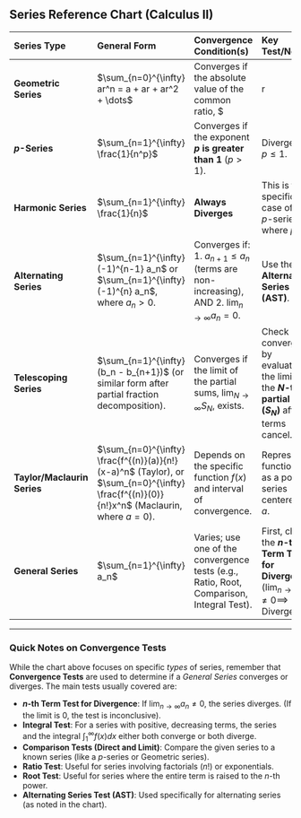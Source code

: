 ## Series Reference Chart (Calculus II)

| Series Type | General Form | Convergence Condition(s) | Key Test/Note |
| :--- | :--- | :--- | :--- |
| **Geometric Series** | $\sum_{n=0}^{\infty} ar^n = a + ar + ar^2 + \dots$ | Converges if the absolute value of the common ratio, $|r|$, is **less than 1** ($|r| < 1$). | Sum is $S = \frac{a}{1-r}$ when it converges. |
| **$p$-Series** | $\sum_{n=1}^{\infty} \frac{1}{n^p}$ | Converges if the exponent **$p$ is greater than 1** ($p > 1$). | Diverges if $p \le 1$. |
| **Harmonic Series** | $\sum_{n=1}^{\infty} \frac{1}{n}$ | **Always Diverges** | This is the specific case of the $p$-series where $p=1$. |
| **Alternating Series** | $\sum_{n=1}^{\infty} (-1)^{n-1} a_n$ or $\sum_{n=1}^{\infty} (-1)^{n} a_n$, where $a_n > 0$. | Converges if: 1. $a_{n+1} \le a_n$ (terms are non-increasing), AND 2. $\lim_{n \to \infty} a_n = 0$. | Use the **Alternating Series Test (AST)**. |
| **Telescoping Series** | $\sum_{n=1}^{\infty} (b_n - b_{n+1})$ (or similar form after partial fraction decomposition). | Converges if the limit of the partial sums, $\lim_{N \to \infty} S_N$, exists. | Check convergence by evaluating the limit of the **$N$-th partial sum ($S_N$)** after terms cancel. |
| **Taylor/Maclaurin Series** | $\sum_{n=0}^{\infty} \frac{f^{(n)}(a)}{n!}(x-a)^n$ (Taylor), or $\sum_{n=0}^{\infty} \frac{f^{(n)}(0)}{n!}x^n$ (Maclaurin, where $a=0$). | Depends on the specific function $f(x)$ and interval of convergence. | Represents a function $f(x)$ as a power series centered at $a$. |
| **General Series** | $\sum_{n=1}^{\infty} a_n$ | Varies; use one of the convergence tests (e.g., Ratio, Root, Comparison, Integral Test). | First, check the **$n$-th Term Test for Divergence** ($\lim_{n \to \infty} a_n \ne 0 \implies$ Diverges). |

***

### Quick Notes on Convergence Tests

While the chart above focuses on specific *types* of series, remember that **Convergence Tests** are used to determine if a *General Series* converges or diverges. The main tests usually covered are:

* **$n$-th Term Test for Divergence**: If $\lim_{n \to \infty} a_n \ne 0$, the series diverges. (If the limit is $0$, the test is inconclusive).
* **Integral Test**: For a series with positive, decreasing terms, the series and the integral $\int_{1}^{\infty} f(x) dx$ either both converge or both diverge.
* **Comparison Tests (Direct and Limit)**: Compare the given series to a known series (like a $p$-series or Geometric series).
* **Ratio Test**: Useful for series involving factorials ($n!$) or exponentials.
* **Root Test**: Useful for series where the entire term is raised to the $n$-th power.
* **Alternating Series Test (AST)**: Used specifically for alternating series (as noted in the chart).
